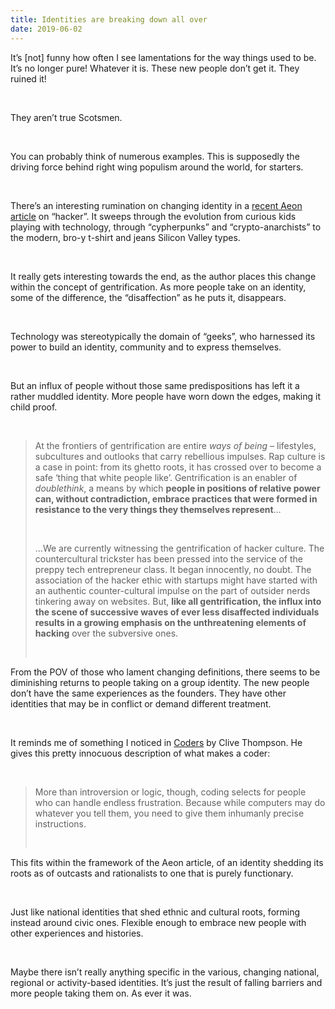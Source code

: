 ```yaml
---
title: Identities are breaking down all over
date: 2019-06-02
---
```


<!--kg-card-begin: html--><p>It’s [not] funny how often I see lamentations for the way things used to be. It’s no longer pure! Whatever it is. These new people don’t get it. They ruined it!</p><br>
<p>They aren’t true Scotsmen.</p><br>
<p>You can probably think of numerous examples. This is supposedly the driving force behind right wing populism around the world, for starters.</p><br>
<p>There’s an interesting rumination on changing identity in a <a href="https://aeon.co/essays/how-yuppies-hacked-the-original-hacker-ethos">recent Aeon article</a> on “hacker”. It sweeps through the evolution from curious kids playing with technology, through “cypherpunks” and “crypto-anarchists” to the modern, bro-y t-shirt and jeans Silicon Valley types.</p><br>
<p>It really gets interesting towards the end, as the author places this change within the concept of gentrification. As more people take on an identity, some of the difference, the “disaffection” as he puts it, disappears.</p><br>
<p>Technology was stereotypically the domain of “geeks”, who harnessed its power to build an identity, community and to express themselves.</p><br>
<p>But an influx of people without those same predispositions has left it a rather muddled identity. More people have worn down the edges, making it child proof.</p><br>
<blockquote><p>At the frontiers of gentrification are entire <em>ways of being</em> – lifestyles, subcultures and outlooks that carry rebellious impulses. Rap culture is a case in point: from its ghetto roots, it has crossed over to become a safe ‘thing that white people like’. Gentrification is an enabler of <em>doublethink</em>, a means by which <strong>people in positions of relative power can, without contradiction, embrace practices that were formed in resistance to the very things they themselves represent</strong>&#8230;</p><br>
<p>&#8230;We are currently witnessing the gentrification of hacker culture. The countercultural trickster has been pressed into the service of the preppy tech entrepreneur class. It began innocently, no doubt. The association of the hacker ethic with startups might have started with an authentic counter-cultural impulse on the part of outsider nerds tinkering away on websites. But, <strong>like all gentrification, the influx into the scene of successive waves of ever less disaffected individuals results in a growing emphasis on the unthreatening elements of hacking</strong> over the subversive ones.</p><br>
</blockquote>
<p>From the POV of those who lament changing definitions, there seems to be diminishing returns to people taking on a group identity. The new people don’t have the same experiences as the founders. They have other identities that may be in conflict or demand different treatment.</p><br>
<p>It reminds me of something I noticed in <a href="https://www.worldcat.org/title/coders-the-making-of-a-new-tribe-and-the-remaking-of-the-world/oclc/1076460563">Coders</a> by Clive Thompson. He gives this pretty innocuous description of what makes a coder:</p><br>
<blockquote><p>More than introversion or logic, though, coding selects for people who can handle endless frustration. Because while computers may do whatever you tell them, you need to give them inhumanly precise instructions.</p><br>
</blockquote>
<p>This fits within the framework of the Aeon article, of an identity shedding its roots as of outcasts and rationalists to one that is purely functionary.</p><br>
<p>Just like national identities that shed ethnic and cultural roots, forming instead around civic ones. Flexible enough to embrace new people with other experiences and histories.</p><br>
<p>Maybe there isn’t really anything specific in the various, changing national, regional or activity-based identities. It’s just the result of falling barriers and more people taking them on. As ever it was.</p><br>
<!--kg-card-end: html-->